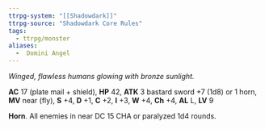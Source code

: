 ```yaml
---
ttrpg-system: "[[Shadowdark]]"
ttrpg-source: "Shadowdark Core Rules"
tags:
  - ttrpg/monster
aliases:
  -  Domini Angel
---
```


_Winged, flawless humans glowing with bronze sunlight._

**AC** 17 (plate mail + shield), **HP** 42, **ATK** 3 bastard sword +7 (1d8) or 1 horn, **MV** near (fly), **S** +4, **D** +1, **C** +2, **I** +3, **W** +4, **Ch** +4, **AL** L, **LV** 9

**Horn**. All enemies in near DC 15 CHA or paralyzed 1d4 rounds.

